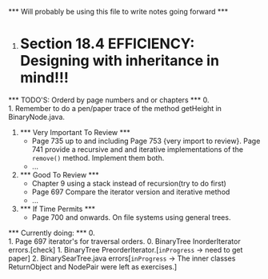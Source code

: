 *** Will probably be using this file to write notes going forward ***

1. # Section 18.4 EFFICIENCY: Designing with inheritance in mind!!!

*** TODO'S: Orderd by page numbers and or chapters ***
0.  
    1. Remember to do a pen/paper trace of the method getHeight in BinaryNode.java.
1.  *** Very Important To Review ***
    * Page 735 up to and including Page 753 {very import to review}.
        Page 741 provide a recursive and and iterative implementations of the `remove()` method. Implement them both.
    * ...
2.  *** Good To Review ***
    * Chapter 9 using a stack instead of recursion(try to do first)
    * Page 697 Compare the iterator version and iterative method
    * ...
3.  *** If Time Permits ***
    * Page 700 and onwards. On file systems using general trees.


*** Currently doing: ***
0.  
    1. Page 697 iterator's for traversal orders.
        0. BinaryTree InorderIterator errors.[check]
        1. BinaryTree PreorderIterator.[`inProgress` -> need to get paper]
        2. BinarySearTree.java errors[`inProgress` -> The inner classes ReturnObject and NodePair were left as exercises.]
